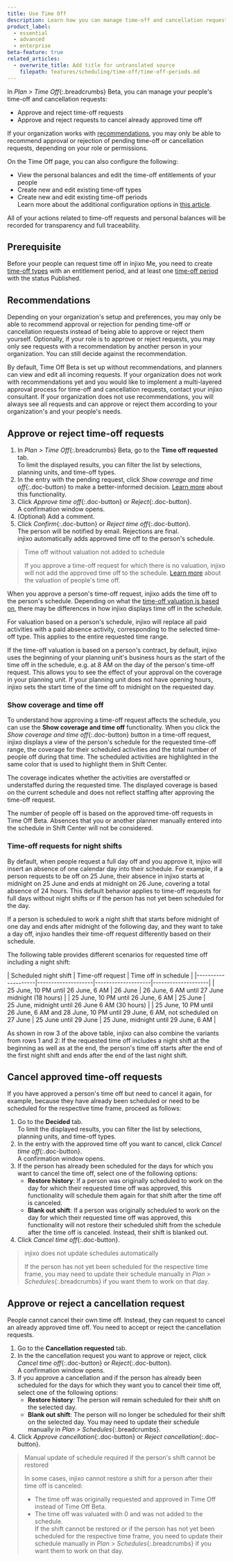 ```yaml
---
title: Use Time Off
description: Learn how you can manage time-off and cancellation requests.
product_label:
  - essential
  - advanced
  - enterprise
beta-feature: true
related_articles:
  - overwrite_title: Add title for untranslated source
    filepath: features/scheduling/time-off/time-off-periods.md
---
```


In _Plan > Time Off_{:.breadcrumbs} <span class="beta-icon">Beta</span>, you can manage your people's time-off and cancellation requests:
- Approve and reject time-off requests
- Approve and reject requests to cancel already approved time off

If your organization works with [recommendations](#recommendations), you may only be able to recommend approval or rejection of pending time-off or cancellation requests, depending on your role or permissions.

On the Time Off page, you can also configure the following:
- View the personal balances and edit the time-off entitlements of your people
- Create new and edit existing time-off types
- Create new and edit existing time-off periods<br>
Learn more about the additional configuration options in [this article](https://help.injixo.com/time-off-types).

All of your actions related to time-off requests and personal balances will be recorded for transparency and full traceability.

## Prerequisite
Before your people can request time off in injixo Me, you need to create [time-off types](https://help.injixo.com/time-off-types#create-a-time-off-type) with an entitlement period, and at least one [time-off period](https://help.injixo.com/time-off-types#create-a-time-off-period) with the status Published.

## Recommendations
Depending on your organization's setup and preferences, you may only be able to recommend approval or rejection for pending time-off or cancellation requests instead of being able to approve or reject them yourself. Optionally, if your role is to approve or reject requests, you may only see requests with a recommendation by another person in your organization. You can still decide against the recommendation.

By default, Time Off <span class="beta-icon">Beta</span> is set up without recommendations, and planners can view and edit all incoming requests. If your organization does not work with recommendations yet and you would like to implement a multi-layered approval process for time-off and cancellation requests, contact your injixo consultant.
If your organization does not use recommendations, you will always see all requests and can approve or reject them according to your organization's and your people's needs.
 <!-- Add information about smart recommendations when they are available on the UI -->

## Approve or reject time-off requests

1. In _Plan > Time Off_{:.breadcrumbs} <span class="beta-icon">Beta</span>, go to the **Time off requested** tab.<br>To limit the displayed results, you can filter the list by selections, planning units, and time-off types.
2. In the entry with the pending request, click _Show coverage and time off_{:.doc-button} to make a better-informed decision. [Learn more](#show-coverage-and-time-off) about this functionality.
3. Click _Approve time off_{:.doc-button} or _Reject_{:.doc-button}.<br>A confirmation window opens.
4. (Optional) Add a comment.
5. Click _Confirm_{:.doc-button} or _Reject time off_{:.doc-button}.  
   The person will be notified by email. Rejections are final.<br>
   injixo automatically adds approved time off to the person's schedule.

> Time off without valuation not added to schedule
>
> If you approve a time-off request for which there is no valuation, injixo will not add the approved time off to the schedule. [Learn more](https://help.injixo.com/understand-valuation) about the valuation of people's time off.

When you approve a person's time-off request, injixo adds the time off to the person's schedule. 
Depending on what the [time-off valuation is based on](https://help.injixo.com/understand-valuation), there may be differences in how injixo displays time off in the schedule.

For valuation based on a person's schedule, injixo will replace all paid activities with a paid absence activity, corresponding to the selected time-off type. This applies to the entire requested time range.

If the time-off valuation is based on a person's contract, by default, injixo uses the beginning of your planning unit's business hours as the start of the time off in the schedule, e.g. at 8&nbsp;AM on the day of the person's time-off request. This allows you to see the effect of your approval on the coverage in your planning unit. If your planning unit does not have opening hours, injixo sets the start time of the time off to midnight on the requested day.

### Show coverage and time off

To understand how approving a time-off request affects the schedule, you can use the **Show coverage and time off** functionality. When you click the _Show coverage and time off_{:.doc-button} button in a time-off request, injixo displays a view of the person's schedule for the requested time-off range, the coverage for their scheduled activities and the total number of people off during that time. The scheduled activities are highlighted in the same color that is used to highlight them in Shift Center.

The coverage indicates whether the activities are overstaffed or understaffed during the requested time. The displayed coverage is based on the current schedule and does not reflect staffing after approving the time-off request.

The number of people off is based on the approved time-off requests in Time Off <span class="beta-icon">Beta</span>. Absences that you or another planner manually entered into the schedule in Shift Center will not be considered.

### Time-off requests for night shifts

By default, when people request a full day off and you approve it, injixo will insert an absence of one calendar day into their schedule. For example, if a person requests to be off on 25&nbsp;June, their absence in injixo starts at midnight on 25&nbsp;June and ends at midnight on 26&nbsp;June, covering a total absence of 24&nbsp;hours. This default behavior applies to time-off requests for full days without night shifts or if the person has not yet been scheduled for the day.

If a person is scheduled to work a night shift that starts before midnight of one day and ends after midnight of the following day, and they want to take a day off, injixo handles their time-off request differently based on their schedule. 

The following table provides different scenarios for requested time off including a night shift:

| Scheduled night shift | Time-off request |   Time off in schedule |
|--------------------|--------------------|--------------------|--------------------|
| 25&nbsp;June, 10&nbsp;PM until 26&nbsp;June, 6&nbsp;AM | 26&nbsp;June | 26&nbsp;June, 6&nbsp;AM until 27&nbsp;June midnight (18&nbsp;hours) |
| 25&nbsp;June, 10&nbsp;PM until 26&nbsp;June, 6&nbsp;AM | 25&nbsp;June | 25&nbsp;June, midnight until 26&nbsp;June 6&nbsp;AM (30&nbsp;hours) |
| 25&nbsp;June, 10&nbsp;PM until 26&nbsp;June, 6&nbsp;AM and 28&nbsp;June, 10&nbsp;PM until 29&nbsp;June, 6&nbsp;AM, not scheduled on 27&nbsp;June | 25&nbsp;June until 29&nbsp;June | 25&nbsp;June, midnight until 29&nbsp;June, 6&nbsp;AM |

As shown in row&nbsp;3 of the above table, injixo can also combine the variants from rows&nbsp;1&nbsp;and&nbsp;2: If the requested time off includes a night shift at the beginning as well as at the end, the person's time off starts after the end of the first night shift and ends after the end of the last night shift.

## Cancel approved time-off requests

If you have approved a person's time off but need to cancel it again, for example, because they have already been scheduled or need to be scheduled for the respective time frame, proceed as follows:

1. Go to the **Decided** tab.<br>To limit the displayed results, you can filter the list by selections, planning units, and time-off types.
2. In the entry with the approved time off you want to cancel, click _Cancel time off_{:.doc-button}.<br>A confirmation window opens.
3. If the person has already been scheduled for the days for which you want to cancel the time off, select one of the following options:
      - **Restore history**: If a person was originally scheduled to work on the day for which their requested time off was approved, this functionality will schedule them again for that shift after the time off is canceled.
      - **Blank out shift**:  If a person was originally scheduled to work on the day for which their requested time off was approved, this functionality will not restore their scheduled shift from the schedule after the time off is canceled. Instead, their shift is blanked out.
4. Click _Cancel time off_{:.doc-button}.

> injixo does not update schedules automatically
> 
> If the person has not yet been scheduled for the respective time frame, you may need to update their schedule manually in _Plan > Schedules_{:.breadcrumbs} if you want them to work on that day.

## Approve or reject a cancellation request

People cannot cancel their own time off. Instead, they can request to cancel an already approved time off.
You need to accept or reject the cancellation requests. 

1. Go to the **Cancellation requested** tab.
2. In the the cancellation request you want to approve or reject, click _Cancel time off_{:.doc-button} or _Reject_{:.doc-button}.<br>A confirmation window opens.
3. If you approve a cancellation and if the person has already been scheduled for the days for which they want you to cancel their time off, select one of the following options:
      - **Restore history**: The person will remain scheduled for their shift on the selected day.
      - **Blank out shift**: The person will no longer be scheduled for their shift on the selected day. You may need to update their schedule manually in _Plan > Schedules_{:.breadcrumbs}.
4. Click _Approve cancellation_{:.doc-button} or _Reject cancellation_{:.doc-button}.

> Manual update of schedule required if the person's shift cannot be restored
> 
> In some cases, injixo cannot restore a shift for a person after their time off is canceled:<br>
> - The time off was originally requested and approved in Time Off instead of Time Off <span class="beta-icon">Beta</span>.
> - The time off was valuated with 0 and was not added to the schedule.<br>
> If the shift cannot be restored or if the person has not yet been scheduled for the respective time frame, you need to update their schedule manually in _Plan > Schedules_{:.breadcrumbs} if you want them to work on that day.
